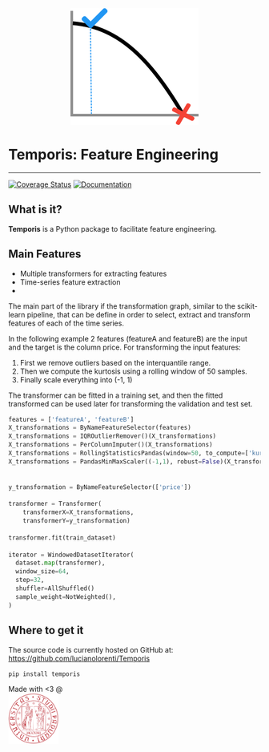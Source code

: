 <div align="center">
  <img src="doc/images/logo.png"><br>
</div>

# Temporis: Feature Engineering 
-----------------

[![Coverage Status](https://coveralls.io/repos/github/lucianolorenti/Temporis/badge.svg)](https://coveralls.io/github/lucianolorenti/Temporis)
[![Documentation](https://img.shields.io/badge/documentation-dev-brightgreen)](https://lucianolorenti.github.io/Temporis/)

## What is it?

**Temporis** is a Python package to facilitate feature engineering.


## Main Features

* Multiple transformers for extracting features
* Time-series feature extraction
* 

The main part of the library if the transformation graph, similar to the scikit-learn pipeline, that can be define in order to select, extract and transform features of each of the time series.

In the following example 2 features (featureA and featureB) are the input and the target is the column price. 
For transforming the input features:

1. First we remove outliers based on the interquantile range.
2. Then we compute the kurtosis using a rolling window of 50 samples. 
3. Finally scale everything into (-1, 1)
   
The transformer can be fitted in a training set, and then the fitted transformed can be used later for transforming the validation and test set.

```python
features = ['featureA', 'featureB']
X_transformations = ByNameFeatureSelector(features)
X_transformations = IQROutlierRemover()(X_transformations)
X_transformations = PerColumnImputer()(X_transformations)
X_transformations = RollingStatisticsPandas(window=50, to_compute=['kurtosis'])(X_transformations)
X_transformations = PandasMinMaxScaler((-1,1), robust=False)(X_transformations)


y_transformation = ByNameFeatureSelector(['price'])

transformer = Transformer(
    transformerX=X_transformations,
    transformerY=y_transformation)

transformer.fit(train_dataset)

iterator = WindowedDatasetIterator(
  dataset.map(transformer),
  window_size=64,
  step=32,
  shuffler=AllShuffled()
  sample_weight=NotWeighted(),
)
```



## Where to get it
The source code is currently hosted on GitHub at:
https://github.com/lucianolorenti/Temporis

```sh
pip install temporis
```

 Made with <3 @   <a href="https://www.dei.unipd.it/">  
         <img alt="University of Padova" src="doc/images/unipd_logo.png" width=100 />
      </a>
